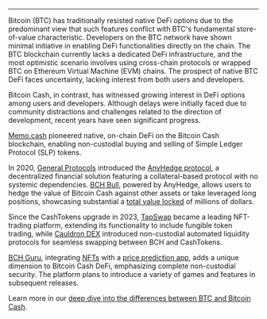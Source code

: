---
Bitcoin (BTC) has traditionally resisted native DeFi options due to the predominant view that such features conflict with BTC's fundamental store-of-value characteristic. Developers on the BTC network have shown minimal initiative in enabling DeFi functionalities directly on the chain. The BTC blockchain currently lacks a dedicated DeFi infrastructure, and the most optimistic scenario involves using cross-chain protocols or wrapped BTC on Ethereum Virtual Machine (EVM) chains. The prospect of native BTC DeFi faces uncertainty, lacking interest from both users and developers.

Bitcoin Cash, in contrast, has witnessed growing interest in DeFi options among users and developers. Although delays were initially faced due to community distractions and challenges related to the direction of development, recent years have seen significant progress. 

[Memo.cash](https://memo.cash/) pioneered native, on-chain DeFi on the Bitcoin Cash blockchain, enabling non-custodial buying and selling of Simple Ledger Protocol (SLP) tokens. 

In 2020, [General Protocols](https://generalprotocols.com/) introduced the [AnyHedge protocol](https://anyhedge.com/), a decentralized financial solution featuring a collateral-based protocol with no systemic dependencies. [BCH Bull](https://bchbull.com/), powered by AnyHedge, allows users to hedge the value of Bitcoin Cash against other assets or take leveraged long positions, showcasing substantial a [total value locked](https://defillama.com/protocol/anyhedge) of millions of dollars.

Since the CashTokens upgrade in 2023, [TapSwap](https://tapswap.cash/) became a leading NFT-trading platform, extending its functionality to include fungible token trading, while [Cauldron DEX](https://www.cauldron.quest/) introduced non-custodial automated liquidity protocols for seamless swapping between BCH and CashTokens. 

[BCH Guru](https://bch.guru/), integrating [NFTs](https://nfts.bch.guru/) with a [price prediction app](https://beta.bch.guru/), adds a unique dimension to Bitcoin Cash DeFi, emphasizing complete non-custodial security. The platform plans to introduce a variety of games and features in subsequent releases.

Learn more in our [deep dive into the differences between BTC and Bitcoin Cash](https://bchfaq.com/what-is-the-difference-between-bitcoin-and-bitcoin-cash-part-5/#defi).